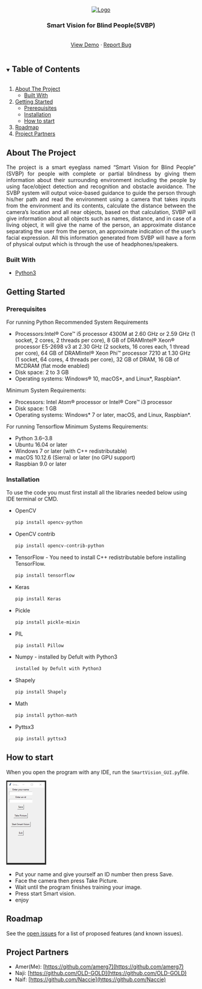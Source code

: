 <br />
<p align="center">
  <a href="https://seu.edu.sa/en/home/">
    <img src="https://seu.edu.sa/media/5402/new-logo.png" alt="Logo" width="300" height="90">
  </a>

  <h3 align="center">Smart Vision for Blind People(SVBP)</h3>
  <p align="center">
    <br />
    <a href="https://youtu.be/TPsLbUpEoQY">View Demo</a>
    ·
    <a href="https://github.com/amerg7/SVBP/issues/new">Report Bug</a>
  </p>

<details open="open">
  <summary><h2 style="display: inline-block">Table of Contents</h2></summary>
  <ol>
    <li>
      <a href="#about-the-project">About The Project</a>
      <ul>
        <li><a href="#built-with">Built With</a></li>
      </ul>
    </li>
    <li>
      <a href="#getting-started">Getting Started</a>
      <ul>
        <li><a href="#prerequisites">Prerequisites</a></li>
        <li><a href="#installation">Installation</a></li>
        <li><a href="#how-to-start">How to start</a></li>
      </ul>
    </li>
    <li><a href="#roadmap">Roadmap</a></li>
    <li><a href="#project-partners">Project Partners</a></li>
  </ol>
</details>


## About The Project
<p align="justify">
The project is a smart eyeglass named “Smart Vision for Blind People” (SVBP) for people with complete or partial
blindness by giving them information about their surrounding environment including the people by using face/object
detection and recognition and obstacle avoidance. The SVBP system will output voice-based guidance to guide the person
through his/her path and read the environment using a camera that takes inputs from the environment and its contents,
calculate the distance between the camera’s location and all near objects, based on that calculation, SVBP will give
information about all objects such as names, distance, and in case of a living object, it will give the name of the
person, an approximate distance separating the user from the person, an approximate indication of the user’s facial
expression. All this information generated from SVBP will have a form of physical output which is through the use of
headphones/speakers.
</p>

### Built With

* []() <a href="https://www.python.org/">Python3</a>


## Getting Started

### Prerequisites

For running Python Recommended System Requirements

* Processors:Intel® Core™ i5 processor 4300M at 2.60 GHz or 2.59 GHz (1 socket, 2 cores, 2 threads per core), 
  8 GB of DRAMIntel® Xeon® processor E5-2698 v3 at 2.30 GHz (2 sockets, 16 cores each, 1 thread per core), 
  64 GB of DRAMIntel® Xeon Phi™ processor 7210 at 1.30 GHz (1 socket, 64 cores, 4 threads per core), 
  32 GB of DRAM, 16 GB of MCDRAM (flat mode enabled)
* Disk space: 2 to 3 GB
* Operating systems: Windows® 10, macOS*, and Linux*, Raspbian*.

Minimum System Requirements:
* Processors: Intel Atom® processor or Intel® Core™ i3 processor
* Disk space: 1 GB
* Operating systems: Windows* 7 or later, macOS, and Linux, Raspbian*.

For running Tensorflow Minimum Systems Requirements:
* Python 3.6–3.8
* Ubuntu 16.04 or later
* Windows 7 or later (with C++ redistributable)
* macOS 10.12.6 (Sierra) or later (no GPU support)
* Raspbian 9.0 or later


### Installation

To use the code you must first install all the libraries needed below using IDE terminal or CMD.

* []() OpenCV 
  ```sh
  pip install opencv-python
  ```
* []() OpenCV contrib
  ```sh
  pip install opencv-contrib-python
  ```
* []() TensorFlow - You need to install C++ redistributable before installing TensorFlow.
  ```sh
  pip install tensorflow
  ```
* []() Keras
  ```sh
  pip install Keras
  ```
* []() Pickle
  ```sh
  pip install pickle-mixin
  ```
* []() PIL
  ```sh
  pip install Pillow
  ```
* []() Numpy - installed by Defult with Python3
   ```sh
  installed by Defult with Python3
  ```
* []() Shapely
   ```sh
  pip install Shapely
  ```
* []() Math
  ```sh
  pip install python-math
  ```
* []() Pyttsx3
  ```sh
  pip install pyttsx3
  ```
  
## How to start

When you open the program with any IDE, run the `SmartVision_GUI.py`file.

  <a href="https://raw.githubusercontent.com/amerg7/SVBP/main/SVBP-GUI.png">
<img src="https://raw.githubusercontent.com/amerg7/SVBP/main/SVBP-GUI.png" alt="SVBP-GUI" width="106" height="223">
  </a>

   * Put your name and give yourself an ID number then press Save.
   * Face the camera then press Take Picture.
   * Wait until the program finishes training your image.
   * Press start Smart vision.
   * enjoy


## Roadmap
See the [open issues](https://github.com/amerg7/SVBP/issues) for a list of proposed features (and known issues).

## Project Partners

* Amer(Me): [https://github.com/amerg7](https://github.com/amerg7)
* Naji: [https://github.com/OLD-GOLD](https://github.com/OLD-GOLD)
* Naif:  [https://github.com/Naccie](https://github.com/Naccie)


